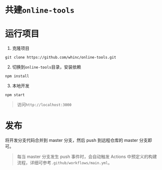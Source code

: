 # 共建`online-tools`

# 运行项目

1. 克隆项目
```
git clone https://github.com/whinc/online-tools.git
```

2. 切换到`online-tools`目录，安装依赖
```
npm install
```

3. 本地开发
```
npm start
```
>访问`http://localhost:3000`

# 发布

将开发分支代码合并到 master 分支，然后 push 到远程仓库的 master 分支即可。
> 每当 master 分支发生 push 事件时，会自动触发 Actions 中预定义的构建流程，详细可参考`.github/workflows/main.yml`。

